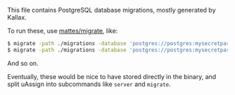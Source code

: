 This file contains PostgreSQL database migrations, mostly generated by Kallax.

To run these, use [mattes/migrate](https://github.com/mattes/migrate), like:

```sh
$ migrate -path ./migrations -database 'postgres://postgres:mysecretpassword@localhost:5432/postgres?sslmode=disable' up
$ migrate -path ./migrations -database 'postgres://postgres:mysecretpassword@localhost:5432/postgres?sslmode=disable' drop
```

And so on.

Eventually, these would be nice to have stored directly in the binary, and split
uAssign into subcommands like `server` and `migrate`.